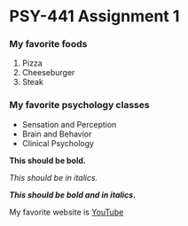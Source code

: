 <!--Make a title for your homework using the largest heading-->
# PSY-441 Assignment 1


<!--Create an subtitle using a smaller heading for your favorite
foods-->
### My favorite foods


<!--Create an ordered list of your three favorite foods-->
1. Pizza
2. Cheeseburger
3. Steak


<!--Create an subtitle using a the same heading you used before\
for your favorite
psychology classes-->
### My favorite psychology classes


<!--Create an unordered list of your three favorite psych classes-->
* Sensation and Perception
* Brain and Behavior
* Clinical Psychology


<!--Make the following bold-->

**This should be bold.**

<!--Make the following italicized-->

*This should be in italics.*

<!--Make the following bold and italicized-->

***This should be bold and in italics.***

<!--Create a link to one of your favorite websites-->
My favorite website is [YouTube](http://www.youtube.com)
